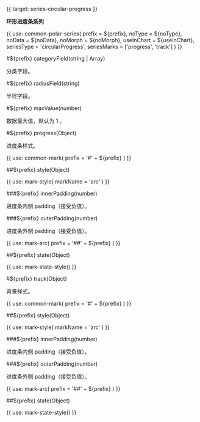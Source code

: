 {{ target: series-circular-progress }}

<!-- ICircularProgressSeriesSpec -->

**环形进度条系列**

{{ use: common-polar-series(
  prefix = ${prefix},
  noType = ${noType},
  noData = ${noData},
  noMorph = ${noMorph},
  useInChart = ${useInChart},
  seriesType = 'circularProgress',
  seriesMarks = ['progress', 'track']
) }}

#${prefix} categoryField(string | Array)

分类字段。

#${prefix} radiusField(string)

半径字段。

#${prefix} maxValue(number)

数据最大值，默认为 1 。

#${prefix} progress(Object)

进度条样式。

{{ use: common-mark(
  prefix = '#' + ${prefix}
) }}

##${prefix} style(Object)

{{ use: mark-style(
  markName = 'arc'
) }}

###${prefix} innerPadding(number)

进度条内侧 padding（接受负值）。

###${prefix} outerPadding(number)

进度条外侧 padding（接受负值）。

{{ use: mark-arc(
  prefix = '##' + ${prefix}
) }}

##${prefix} state(Object)

{{ use: mark-state-style() }}

#${prefix} track(Object)

背景样式。

{{ use: common-mark(
  prefix = '#' + ${prefix}
) }}

##${prefix} style(Object)

{{ use: mark-style(
  markName = 'arc'
) }}

###${prefix} innerPadding(number)

进度条内侧 padding（接受负值）。

###${prefix} outerPadding(number)

进度条外侧 padding（接受负值）。

{{ use: mark-arc(
  prefix = '##' + ${prefix}
) }}

##${prefix} state(Object)

{{ use: mark-state-style() }}
